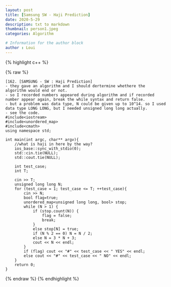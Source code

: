 ```yaml
---
layout: post
title: [Samsung SW - Haji Prediction]
date: 2020-5-29
description: txt to markdown
thumbnail: person1.jpeg
categories: Algorithm

# Information for the author block
author : Loui
---
```


{% highlight c++ %}

{% raw %}

	﻿[162. [SAMSUNG - SW : Haji Prediction]
	- they gave an algorithm and I should dertermine whethere the algorithm would end or not.
	- so I recorded numbers appeared during algorithm and if recorded number appear again, break the while syntax and return false.
	- but a problem was data type, N could be given up to 10^14. so I used data type LONG LONG, but I needed unsigned long long actually.
	- see the code.
	#include<iostream>
	#include<unordered_map>
	#include<cmath>
	using namespace std;
	
	int main(int argc, char** argv){
		//what is haji in here by the way?
		ios_base::sync_with_stdio(0);
		std::cin.tie(NULL);
		std::cout.tie(NULL);
	
		int test_case;
		int T;
		
		cin >> T;
		unsigned long long N;
		for (test_case = 1; test_case <= T; ++test_case){
			cin >> N;
			bool flag=true;
			unordered_map<unsigned long long, bool> stop;
			while (N > 1) {
				if (stop.count(N)) {
					flag = false;
					break;
				}
				else stop[N] = true;
				if (N % 2 == 0) N = N / 2;
				else N = 3 * N + 3;
				cout << N << endl;
			}
			if (flag) cout << "#" << test_case << " YES" << endl;
			else cout << "#" << test_case << " NO" << endl;
		}
		return 0;
	}
	
{% endraw %}
{% endhighlight %}

